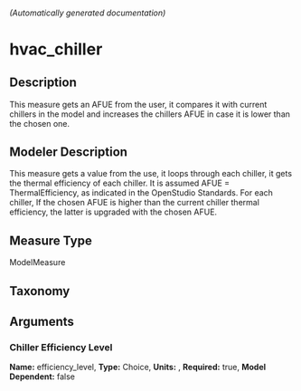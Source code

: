 

###### (Automatically generated documentation)

# hvac_chiller

## Description
This measure gets an AFUE from the user, it compares it with current chillers in the model and increases the chillers AFUE in case it is lower than the chosen one.

## Modeler Description
This measure gets a value from the use, it loops through each chiller, it gets the thermal efficiency of each chiller.
            It is assumed AFUE = ThermalEfficiency, as indicated in the OpenStudio Standards.
            For each chiller, If the chosen AFUE is higher than the current chiller thermal efficiency, the latter is upgraded with the chosen AFUE.

## Measure Type
ModelMeasure

## Taxonomy


## Arguments


### Chiller Efficiency Level

**Name:** efficiency_level,
**Type:** Choice,
**Units:** ,
**Required:** true,
**Model Dependent:** false




